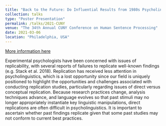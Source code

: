 ```yaml
---
title: "Back to the Future: Do Influential Results from 1980s Psycholinguistics Replicate?"
collection: talks
type: "Poster Presentation"
permalink: /talks/2021-CUNY
venue: "The 34th Annual CUNY Conference on Human Sentence Processing"
date: 2021-03-06
location: "Philadelphia, USA"
---
```


[More information here](https://www.cuny2021.io/wp-content/uploads/2021/02/CUNY_2021_abstract_159.pdf)

Experimental psychologists have been concerned with issues of replicability, with several reports of failures to replicate well-known findings (e.g. Stack et al. 2018). Replication has received less attention in psycholinguistics, which is a lost opportunity since our field is uniquely positioned to highlight the opportunities and challenges associated with conducting replication studies, particularly regarding issues of direct versus conceptual replication. Because research practices change, analysis techniques advance, and language evolves so that past stimuli may no longer appropriately instantiate key linguistic manipulations, direct replications are often difficult in psycholinguistics. It is important to ascertain whether past findings replicate given that some past studies may not conform to current best practices.